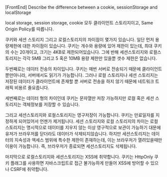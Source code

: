 [FrontEnd] Describe the difference between a cookie, sessionStorage and localStorage

local storage, session storage, cookie 모두 클라이언트 스토리지이고,
Same Origin Policy를 따릅니다.

<!-- SOP(Same-Origin-Policy, 동일출처정책)란 어떠한 문서나 스크립트가 다른 포로토콜 / 포트 / 호스트에 있는 리소스에 접근하는 것을 제한하는 정책입니다. -->

쿠키와 세션 스토리지 그리고 로컬스토리지의 차이점이 몇가지 있습니다.
일단 먼저 용량제한에 대한 차이점이 있습니다.
쿠키는 개수와 용량에 있어 제한이 있는데, 최대 쿠키의 수는 20개이고, 크기는 4KB로 제한되어있습니다.
그에 반해 세션스토리지와 로컬스토리지는 각각 5MB 그리고 5 혹은 10MB 용량 제한만 있을뿐 갯수 제한은 없습니다.

두번째로는 데이터 전송의 차이입니다.
쿠키는 매번 서버로 전송되기 때문에 클라이언트 뿐만아니라, 서버에서도 읽기가 가능합니다.
그러나 로컬 스토리지나 세션 스토리지는 저장된 데이터가 클라이언트에 존재할 뿐 서버로 전송을 하지 않기 때문에 네트워크 트래픽 비용르 줄요줍니다.

세번째로는 데이터 형의 차이인데 쿠키는 문자열만 저장 가능하지만 로컬 혹은 세션 스토리지는 객체정보를 저장할 수 있습니다.

그리고 세션스토리지와 로컬스토리지는 영구저장이 가능합니다.
쿠키는 만료일자를 지정하게 되어있어서 언젠가 제거됩니다.
세션 스토리지와 로컬 스토리지의 차이는 로컬 스토리지는 명시적으로 데이터를 지우지 않는 이상 영구적으로 보관이 가능하기 대문에 유저가 브라우저를 닫더라도 데이터가 삭제되지않습니다.
하지만 세션스토리지는 데이터의 지속성과 엑세스 범위에 특수한 제한이 존재하는데, 이는 브라우저가 열려있을때만 이용이 가능합니다. 즉, 브라우저가 종료되면 세션스토리지도 삭제됩니다.

마지막으로 로컬스토리지와 세션스토리지는 XSS에 취약합니다.
쿠키는 HttpOnly 쿠키 플래그를 사용하면 자바스크립트로 접근 불가능하게 만들어 XSS에 방어할 수 있으나 CSRF에 취약합니다.
